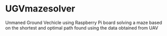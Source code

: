 # UGVmazesolver
Unmaned Ground Vechicle using Raspberry Pi board solving a maze based on  the shortest and optimal path found using the data obtained from UAV
